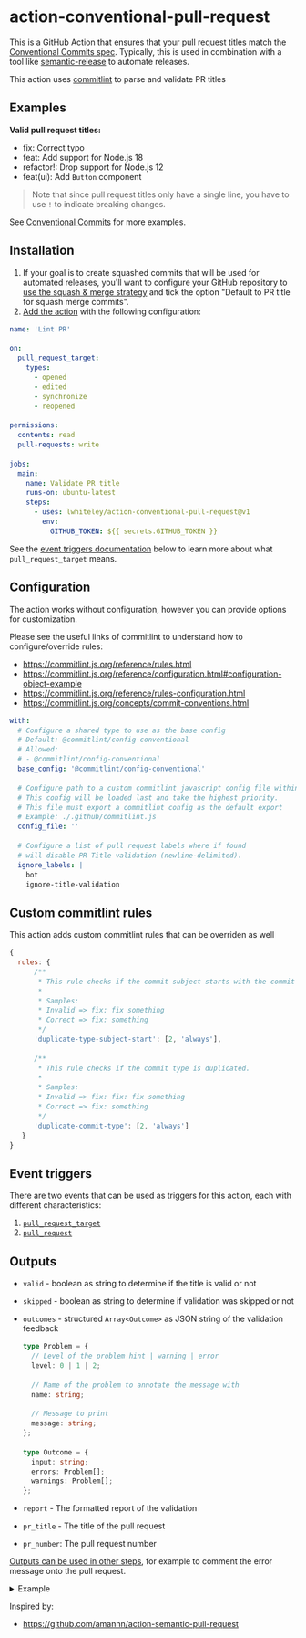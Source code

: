 # action-conventional-pull-request

This is a GitHub Action that ensures that your pull request titles match the [Conventional Commits spec](https://www.conventionalcommits.org/). Typically, this is used in combination with a tool like [semantic-release](https://github.com/semantic-release/semantic-release) to automate releases.

This action uses [commitlint](https://commitlint.js.org/) to parse and validate PR titles

## Examples

**Valid pull request titles:**

- fix: Correct typo
- feat: Add support for Node.js 18
- refactor!: Drop support for Node.js 12
- feat(ui): Add `Button` component

> Note that since pull request titles only have a single line, you have to use `!` to indicate breaking changes.

See [Conventional Commits](https://www.conventionalcommits.org/) for more examples.

## Installation

1. If your goal is to create squashed commits that will be used for automated releases, you'll want to configure your GitHub repository to [use the squash & merge strategy](https://docs.github.com/en/repositories/configuring-branches-and-merges-in-your-repository/configuring-pull-request-merges/configuring-commit-squashing-for-pull-requests) and tick the option "Default to PR title for squash merge commits".
2. [Add the action](https://docs.github.com/en/actions/quickstart) with the following configuration:

```yml
name: 'Lint PR'

on:
  pull_request_target:
    types:
      - opened
      - edited
      - synchronize
      - reopened

permissions:
  contents: read
  pull-requests: write

jobs:
  main:
    name: Validate PR title
    runs-on: ubuntu-latest
    steps:
      - uses: lwhiteley/action-conventional-pull-request@v1
        env:
          GITHUB_TOKEN: ${{ secrets.GITHUB_TOKEN }}
```

See the [event triggers documentation](#event-triggers) below to learn more about what `pull_request_target` means.

## Configuration

The action works without configuration, however you can provide options for customization.

Please see the useful links of commitlint to understand how to configure/override rules:

- https://commitlint.js.org/reference/rules.html
- https://commitlint.js.org/reference/configuration.html#configuration-object-example
- https://commitlint.js.org/reference/rules-configuration.html
- https://commitlint.js.org/concepts/commit-conventions.html

```yml
with:
  # Configure a shared type to use as the base config
  # Default: @commitlint/config-conventional
  # Allowed:
  # - @commitlint/config-conventional
  base_config: '@commitlint/config-conventional'

  # Configure path to a custom commitlint javascript config file within the repository
  # This config will be loaded last and take the highest priority.
  # This file must export a commitlint config as the default export
  # Example: ./.github/commitlint.js
  config_file: ''

  # Configure a list of pull request labels where if found
  # will disable PR Title validation (newline-delimited).
  ignore_labels: |
    bot
    ignore-title-validation
```

## Custom commitlint rules

This action adds custom commitlint rules that can be overriden as well

```js
{
  rules: {
      /**
       * This rule checks if the commit subject starts with the commit type.
       *
       * Samples:
       * Invalid => fix: fix something
       * Correct => fix: something
       */
      'duplicate-type-subject-start': [2, 'always'],

      /**
       * This rule checks if the commit type is duplicated.
       *
       * Samples:
       * Invalid => fix: fix: fix something
       * Correct => fix: something
       */
      'duplicate-commit-type': [2, 'always']
   }
}
```

## Event triggers

There are two events that can be used as triggers for this action, each with different characteristics:

1. [`pull_request_target`](https://docs.github.com/en/actions/reference/events-that-trigger-workflows#pull_request_target)
2. [`pull_request`](https://docs.github.com/en/actions/reference/events-that-trigger-workflows#pull_request)

## Outputs

- `valid` - boolean as string to determine if the title is valid or not
- `skipped` - boolean as string to determine if validation was skipped or not
- `outcomes` - structured `Array<Outcome>` as JSON string of the validation feedback

  ```ts
  type Problem = {
    // Level of the problem hint | warning | error
    level: 0 | 1 | 2;

    // Name of the problem to annotate the message with
    name: string;

    // Message to print
    message: string;
  };

  type Outcome = {
    input: string;
    errors: Problem[];
    warnings: Problem[];
  };
  ```

- `report` - The formatted report of the validation
- `pr_title` - The title of the pull request
- `pr_number`: The pull request number

[Outputs can be used in other steps](https://docs.github.com/en/actions/using-jobs/defining-outputs-for-jobs), for example to comment the error message onto the pull request.

<details>
<summary>Example</summary>

````yml
name: 'Lint PR'

on:
  pull_request_target:
    types:
      - opened
      - edited
      - synchronize

permissions:
  contents: read
  pull-requests: write

jobs:
  main:
    name: Validate PR title
    runs-on: ubuntu-latest
    steps:
      - uses: lwhiteley/action-conventional-pull-request@v1
        id: lint_pr_title
        env:
          GITHUB_TOKEN: ${{ secrets.GITHUB_TOKEN }}

      - uses: marocchino/sticky-pull-request-comment@v2
        # When the previous steps fails, the workflow would stop. By adding this
        # condition you can continue the execution with the populated error message.
        if: always() && (steps.lint_pr_title.outputs.valid == 'false')
        with:
          header: pr-title-lint-error
          message: |
            Hey there and thank you for opening this pull request! 👋🏼

            We require pull request titles to follow the [Conventional Commits specification](https://www.conventionalcommits.org/en/v1.0.0/) and it looks like your proposed title needs to be adjusted.

            Details:

            ```
            ${{ steps.lint_pr_title.outputs.report }}
            ```

      # Delete a previous comment when the issue has been resolved
      - if: ${{ steps.lint_pr_title.outputs.error_message == 'true' }}
        uses: marocchino/sticky-pull-request-comment@v2
        with:
          header: pr-title-lint-error
          delete: true
````

![sample comment](assets/sample-comment.png)

</details>

Inspired by:

- https://github.com/amannn/action-semantic-pull-request
